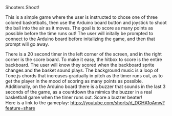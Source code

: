 Shooters Shoot!

This is a simple game where the user is instructed to chose one of three colored basketballs, then use the Arduino board button and joystick to shoot the ball into the air as it moves. The goal is to score as many points as possible before the time runs out! The user will initally be prompted to connect to the Arduino board before initalizing the game, and then that prompt will go away.

There is a 20 second timer in the left corner of the screen, and in the right corner is the score board. To make it easy, the hitbox to score is the entire backboard.
The user will know they scored when the backboard sprite changes and the basket sound plays.
The background music is a loop of Tone.js chords that increases gradually in pitch as the timer runs out, as to get the player in the mood of scoring as many points as possible.
Additionally, on the Arduino board there is a buzzer that sounds in the last 3 seconds of the game, as a countdown tha mimics the buzzer in a real basketball game when the timer runs out. Score a buzzer beater!  
Here is a link to the gameplay: https://youtube.com/shorts/d_DGHA1oAmw?feature=share 
